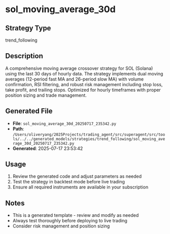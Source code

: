 # sol_moving_average_30d

## Strategy Type
trend_following

## Description
A comprehensive moving average crossover strategy for SOL (Solana) using the last 30 days of hourly data. The strategy implements dual moving averages (12-period fast MA and 26-period slow MA) with volume confirmation, RSI filtering, and robust risk management including stop loss, take profit, and trailing stops. Optimized for hourly timeframes with proper position sizing and trade management.

## Generated File
- **File**: `sol_moving_average_30d_20250717_235342.py`
- **Path**: `/Users/oliveryang/2025Projects/trading_agent/src/superagent/src/tools/../../generated_models/strategies/trend_following/sol_moving_average_30d_20250717_235342.py`
- **Generated**: 2025-07-17 23:53:42

## Usage
1. Review the generated code and adjust parameters as needed
2. Test the strategy in backtest mode before live trading
3. Ensure all required instruments are available in your subscription

## Notes
- This is a generated template - review and modify as needed
- Always test thoroughly before deploying to live trading
- Consider risk management and position sizing
